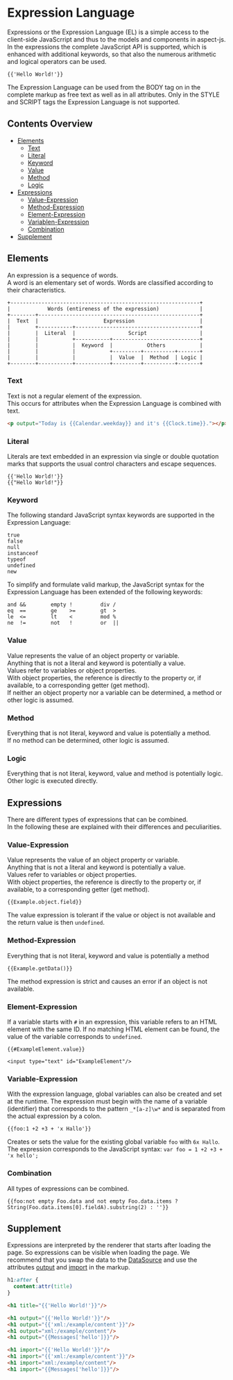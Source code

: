 # Expression Language

Expressions or the Expression Language (EL) is a simple access to the
client-side JavaScrript and thus to the models and components in aspect-js. In
the expressions the complete JavaScript API is supported, which is enhanced with
additional keywords, so that also the numerous arithmetic and logical operators
can be used.

```
{{'Hello World!'}}
```


The Expression Language can be used from the BODY tag on in the complete markup
as free text as well as in all attributes. Only in the STYLE and SCRIPT tags the
Expression Language is not supported.


## Contents Overview

* [Elements](#elements)
  * [Text](#text)
  * [Literal](#literal)
  * [Keyword](#keyword)
  * [Value](#value)
  * [Method](#method)
  * [Logic](#logic)
* [Expressions](#expressions)
  * [Value-Expression](#value-expression)
  * [Method-Expression](#method-expression)
  * [Element-Expression](#element-expression)
  * [Variablen-Expression](#variable-expression)    
  * [Combination](#combination)    
* [Supplement](#supplement)
  

## Elements

An expression is a sequence of words.  
A word is an elementary set of words.
Words are classified according to their characteristics.

```
+-------------------------------------------------------------+
|            Words (entireness of the expression)             |
+--------+----------------------------------------------------+
|  Text  |                     Expression                     |
|        +-----------+----------------------------------------+
|        |  Literal  |                 Script                 |
|        |           +-----------+----------------------------+
|        |           |  Keyword  |           Others           |
|        |           |           +---------+----------+-------+
|        |           |           |  Value  |  Method  | Logic |
+--------+-----------+-----------+---------+----------+-------+
```


### Text

Text is not a regular element of the expression.  
This occurs for attributes when the Expression Language is combined with text.

```html
<p output="Today is {{Calendar.weekday}} and it's {{Clock.time}}."></p>
```


### Literal

Literals are text embedded in an expression via single or double quotation marks
that supports the usual control characters and escape sequences.

```
{{'Hello World!'}}
{{"Hello World!"}}
```


### Keyword

The following standard JavaScript syntax keywords are supported in the
Expression Language:

```
true
false
null
instanceof
typeof
undefined
new
```

To simplify and formulate valid markup, the JavaScript syntax for the Expression
Language has been extended of the following keywords:

```
and &&        empty !         div /
eq  ==        ge    >=        gt  >
le  <=        lt    <         mod %
ne  !=        not   !         or  ||
```


### Value

Value represents the value of an object property or variable.  
Anything that is not a literal and keyword is potentially a value.  
Values refer to variables or object properties.  
With object properties, the reference is directly to the property or, if
available, to a corresponding getter (get method).    
If neither an object property nor a variable can be determined, a method or
other logic is assumed.


### Method

Everything that is not literal, keyword and value is potentially a method.  
If no method can be determined, other logic is assumed.


### Logic

Everything that is not literal, keyword, value and method is potentially logic.  
Other logic is executed directly.


## Expressions

There are different types of expressions that can be combined.  
In the following these are explained with their differences and peculiarities.


### Value-Expression

Value represents the value of an object property or variable.  
Anything that is not a literal and keyword is potentially a value.  
Values refer to variables or object properties.  
With object properties, the reference is directly to the property or, if
available, to a corresponding getter (get method). 

```
{{Example.object.field}}
```

The value expression is tolerant if the value or object is not available and the
return value is then `undefined`.


### Method-Expression

Everything that is not literal, keyword and value is potentially a method

```
{{Example.getData()}}
```

The method expression is strict and causes an error if an object is not
available.


### Element-Expression

If a variable starts with `#` in an expression, this variable refers to an HTML
element with the same ID. If no matching HTML element can be found, the value of
the variable corresponds to `undefined`.

```
{{#ExampleElement.value}}

<input type="text" id="ExampleElement"/>
```


### Variable-Expression

With the expression language, global variables can also be created and set at
the runtime. The expression must begin with the name of a variable (identifier)
that corresponds to the pattern `_*[a-z]\w*` and is separated from the actual
expression by a colon.
  
```
{{foo:1 +2 +3 + 'x Hallo'}}
```


Creates or sets the value for the existing global variable `foo` with
`6x Hallo`.    
The expression corresponds to the JavaScript syntax: `var foo = 1 +2 +3 + 'x hello';`



### Combination

All types of expressions can be combined.

```
{{foo:not empty Foo.data and not empty Foo.data.items ? String(Foo.data.items[0].fieldA).substring(2) : ''}}
```


## Supplement

Expressions are interpreted by the renderer that starts after loading the page.
So expressions can be visible when loading the page. We recommend that you swap
the data to the [DataSource](datasource.md) and use the attributes
[output](markup.md#output) and [import](markup.md#import) in the markup.

```css
h1:after {
  content:attr(title)
}
```

```html
<h1 title="{{'Hello World!'}}"/>

<h1 output="{{'Hello World!'}}"/>
<h1 output="{{'xml:/example/content'}}"/>
<h1 output="xml:/example/content"/>
<h1 output="{{Messages['hello']}}"/>

<h1 import="{{'Hello World!'}}"/>
<h1 import="{{'xml:/example/content'}}"/>
<h1 import="xml:/example/content"/>
<h1 import="{{Messages['hello']}}"/>
```
